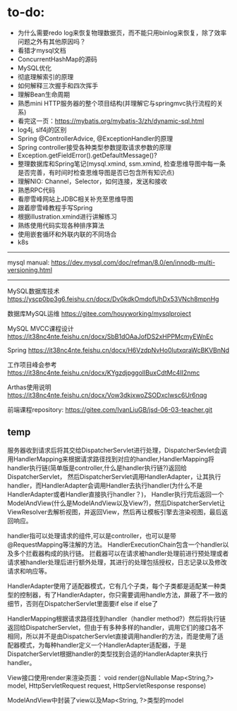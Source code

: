 # to-do:

- 为什么需要redo log来恢复物理数据页，而不能只用binlog来恢复，除了效率问题之外有其他原因吗？
- 看猎才mysql文档
- ConcurrentHashMap的源码
- MySQL优化
- 彻底理解索引的原理
- 如何解释三次握手和四次挥手
- 理解Bean生命周期
- 熟悉mini HTTP服务器的整个项目结构(并理解它与springmvc执行流程的关系)
- 看完这一页：https://mybatis.org/mybatis-3/zh/dynamic-sql.html
- log4j, slf4j的区别
- Spring @ControllerAdvice, @ExceptionHandler的原理
- Spring controller接受各种类型参数提取请求参数的原理
- Exception.getFieldError().getDefaultMessage()?
- 整理数据库和Spring笔记(mysql.xmind, ssm.xmind, 检查思维导图中每一条是否完善，有时间时检查思维导图是否已包含所有知识点)
- 理解NIO: Channel，Selector，如何连接，发送和接收
- 熟悉RPC代码
- 看廖雪峰网站上JDBC相关补充至思维导图
- 跟着廖雪峰教程手写Spring
- 根据illustration.xmind进行讲解练习
- 熟练使用代码实现各种排序算法
- 使用嵌套循环和外联内联的不同场合
- k8s

---
mysql manual:
https://dev.mysql.com/doc/refman/8.0/en/innodb-multi-versioning.html

---
MySQL数据库技术
https://yscp0bp3g6.feishu.cn/docx/Dv0kdkOmdofUhDx53VNch8mpnHg

数据库MySQL运维
https://gitee.com/houyworking/mysqlproject

MySQL MVCC课程设计
https://it38nc4nte.feishu.cn/docx/SbB1dOAaJofDS2xHPPMcmyEWnEc

Spring
https://it38nc4nte.feishu.cn/docx/H6VzdpNvHo0lutxqraWcBKVBnNd

工作项目峰会参考
https://it38nc4nte.feishu.cn/docx/KYgzdjpggolIBuxCdtMc4II2nmc

Arthas使用说明
https://it38nc4nte.feishu.cn/docx/Vow3dkjxwoZSODxclwsc6Ur6nqg

前端课程repository:
https://gitee.com/IvanLiuGB/jsd-06-03-teacher.git

temp
---
服务器收到请求后将其交给DispatcherServlet进行处理，DispatcherSevlet会调用HandlerMapping来根据请求路径找到对应的handler,HandlerMapping将handler执行链(简单版是controller,什么是handler执行链?)返回给DispatcherServlet，
然后DispatcherServlet调用HandlerAdapter，让其执行handler，而HandlerAdapter会调用Handler去执行handler(为什么不是HandlerAdapter或者Handler直接执行handler？)，
Handler执行完后返回一个ModelAndView(什么是ModelAndView以及View?)，然后DispatcherServlet让ViewResolver去解析视图，并返回View，然后再让模板引擎去渲染视图，最后返回响应。

handler指可以处理请求的组件,可以是controller，也可以是带@RequestMapping等注解的方法。
HandlerExecutionChain包含一个handler以及多个拦截器构成的执行链。
拦截器可以在请求被handler处理前进行预处理或者请求被handler处理后进行额外处理，其进行的处理包括授权，日志记录以及修改请求和响应等。

HandlerAdapter使用了适配器模式，它有几个子类，每个子类都是适配某一种类型的控制器，有了HandlerAdapter，你只需要调用handle方法，屏蔽了不一致的细节，否则在DispatcherServlet里面要if else if else了


HandlerMapping根据请求路径找到handler（handler method?）然后将执行链返回给DispatcherServlet，但由于有多种多样的handler，调用它们的接口各不相同，所以并不是由DispatcherServlet直接调用handler的方法，而是使用了适配器模式，为每种handler定义一个HandlerAdapter适配器，于是DispatcherServlet根据handler的类型找到合适的HandlerAdapter来执行handler。

View接口使用render来渲染页面：
void render(@Nullable Map<String,?> model, HttpServletRequest request, HttpServletResponse response)

ModelAndView中封装了view以及Map<String, ?>类型的model

